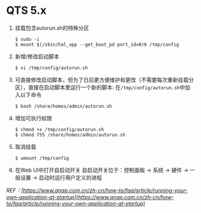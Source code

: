 # QTS 5.x

1. 挂载包含autorun.sh的特殊分区
    ```
    $ sudo -i
    $ mount $(/sbin/hal_app --get_boot_pd port_id=0)6 /tmp/config
    ```
2. 新增/修改启动脚本
   ```
   $ vi /tmp/config/autorun.sh
   ```
3. 可直接修改启动脚本，但为了日后更方便维护和更改（不需要每次重新挂载分区），直接在启动脚本里运行一个新的脚本:
   在`/tmp/config/autorun.sh`中加入以下命令
    ```
    $ bash /share/homes/admin/autorun.sh
    ```
4. 增加可执行权限
   ```
   $ chmod +x /tmp/config/autorun.sh
   $ chmod 755 /share/homes/admin/autorun.sh
   ```
5. 取消挂载
   ```
   $ umount /tmp/config
   ```
6. 在Web UI中打开自启动开关
   自启动开关位于：控制面板 -> 系统 -> 硬件 -> 一般设置 -> 启动时运行用户定义的进程

*REF：[https://www.qnap.com.cn/zh-cn/how-to/faq/article/running-your-own-application-at-startup](https://www.qnap.com.cn/zh-cn/how-to/faq/article/running-your-own-application-at-startup)*